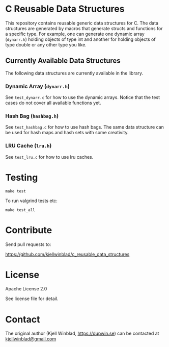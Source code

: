 # C Reusable Data Structures

This repository contains reusable generic data structures for C.
The data structures are generated by macros that generate structs
and functions for a specific type. For example, one can generate
one dynamic array (`dynarr.h`) holding objects of type int and another
for holding objects of type double or any other type you like.

## Currently Available Data Structures

The following data structures are currently available in the
library.

### Dynamic Array (`dynarr.h`)
  
See `test_dynarr.c` for how to use the dynamic arrays. Notice that the test
cases do not cover all available functions yet.


### Hash Bag (`hashbag.h`)
  
See `test_hashbag.c` for how to use hash bags. The same data structure can be
used for hash maps and hash sets with some creativity.


### LRU Cache (`lru.h`)
  
See `test_lru.c` for how to use lru caches.


# Testing

    make test

To run valgrind tests etc:

    make test_all

# Contribute

Send pull requests to:

https://github.com/kjellwinblad/c_reusable_data_structures


# License

Apache License 2.0

See license file for detail.

# Contact

The original author (Kjell Winblad, https://dupwin.se) can be contacted at
kjellwinblad@gmail.com
